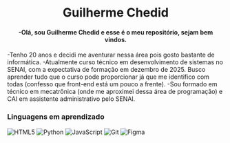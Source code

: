 <h1 align="center"> Guilherme Chedid </h1>

<h4 align="center">-Olá, sou Guilherme Chedid e esse é o meu repositório, sejam bem vindos.</h4>
-Tenho 20 anos e decidi me aventurar nessa área pois gosto bastante de informática.
-Atualmente curso técnico em desenvolvimento de sistemas no SENAI, com a expectativa de formação em dezembro de 2025. Busco aprender tudo que o curso pode proporcionar já que me identifico com todas (confesso que front-end está um pouco a frente). 
-Sou formado em técnico em mecatrônica (onde me aproximei dessa área de programação) e CAI em assistente administrativo pelo SENAI.

### Linguagens em aprendizado
<img src="https://img.shields.io/badge/-HTML5-E34F26?style=flat-square&logo=HTML5&logoColor=white" alt="HTML5"> <img src="https://img.shields.io/badge/-Python-3776AB?logo=python&logoColor=white&style=flat-square" alt="Python"> <img src="https://img.shields.io/badge/-JavaScript-F7DF1E?style=flat-square&logo=JavaScript&logoColor=black" alt="JavaScript"> <img src="https://img.shields.io/badge/-Git-F05032?style=flat-square&logo=Git&logoColor=white" alt="Git"> <img src="https://img.shields.io/badge/-Figma-F24E1E?logo=figma&logoColor=white&style=flat-square" alt="Figma">

